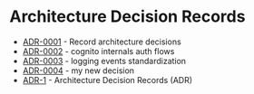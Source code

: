 # Architecture Decision Records

<!-- adrlog -->

* [ADR-0001](0001-record-architecture-decisions.md) - Record architecture decisions
* [ADR-0002](0002-cognito-internals-auth-flows.md) - cognito internals auth flows
* [ADR-0003](0003-logging-events-standardization.md) - logging events standardization
* [ADR-0004](0004-my-new-decision.md) - my new decision
* [ADR-1](README.md) - Architecture Decision Records (ADR)

<!-- adrlogstop -->






